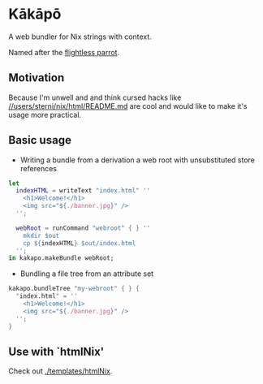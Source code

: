 # Kākāpō

A web bundler for Nix strings with context.

Named after the [flightless parrot](https://www.doc.govt.nz/nature/native-animals/birds/birds-a-z/kakapo/).

## Motivation

Because I'm unwell and and think cursed hacks like [//users/sterni/nix/html/README.md](https://cs.tvl.fyi/depot/-/blob/users/sterni/nix/html/README.md) are cool and would like to make it's usage more practical.

## Basic usage

- Writing a bundle from a derivation a web root with unsubstituted store references
``` nix
let
  indexHTML = writeText "index.html" ''
    <h1>Welcome!</h1>
    <img src="${./banner.jpg}" />
  '';

  webRoot = runCommand "webroot" { } ''
    mkdir $out
    cp ${indexHTML} $out/index.html
  '';
in kakapo.makeBundle webRoot;
```

- Bundling a file tree from an attribute set
```nix
kakapo.bundleTree "my-webroot" { } {
  "index.html" = ''
    <h1>Welcome!</h1>
    <img src="${./banner.jpg}" />
  '';
}
```

## Use with `htmlNix'

Check out [./templates/htmlNix](./templates/htmlNix).
